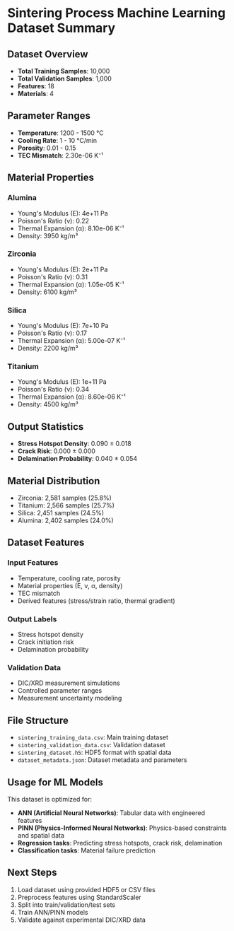
# Sintering Process Machine Learning Dataset Summary

## Dataset Overview
- **Total Training Samples**: 10,000
- **Total Validation Samples**: 1,000
- **Features**: 18
- **Materials**: 4

## Parameter Ranges
- **Temperature**: 1200 - 1500 °C
- **Cooling Rate**: 1 - 10 °C/min
- **Porosity**: 0.01 - 0.15
- **TEC Mismatch**: 2.30e-06 K⁻¹

## Material Properties

### Alumina
- Young's Modulus (E): 4e+11 Pa
- Poisson's Ratio (ν): 0.22
- Thermal Expansion (α): 8.10e-06 K⁻¹
- Density: 3950 kg/m³

### Zirconia
- Young's Modulus (E): 2e+11 Pa
- Poisson's Ratio (ν): 0.31
- Thermal Expansion (α): 1.05e-05 K⁻¹
- Density: 6100 kg/m³

### Silica
- Young's Modulus (E): 7e+10 Pa
- Poisson's Ratio (ν): 0.17
- Thermal Expansion (α): 5.00e-07 K⁻¹
- Density: 2200 kg/m³

### Titanium
- Young's Modulus (E): 1e+11 Pa
- Poisson's Ratio (ν): 0.34
- Thermal Expansion (α): 8.60e-06 K⁻¹
- Density: 4500 kg/m³

## Output Statistics
- **Stress Hotspot Density**: 0.090 ± 0.018
- **Crack Risk**: 0.000 ± 0.000
- **Delamination Probability**: 0.040 ± 0.054

## Material Distribution
- Zirconia: 2,581 samples (25.8%)
- Titanium: 2,566 samples (25.7%)
- Silica: 2,451 samples (24.5%)
- Alumina: 2,402 samples (24.0%)

## Dataset Features
### Input Features
- Temperature, cooling rate, porosity
- Material properties (E, ν, α, density)
- TEC mismatch
- Derived features (stress/strain ratio, thermal gradient)

### Output Labels
- Stress hotspot density
- Crack initiation risk
- Delamination probability

### Validation Data
- DIC/XRD measurement simulations
- Controlled parameter ranges
- Measurement uncertainty modeling

## File Structure
- `sintering_training_data.csv`: Main training dataset
- `sintering_validation_data.csv`: Validation dataset
- `sintering_dataset.h5`: HDF5 format with spatial data
- `dataset_metadata.json`: Dataset metadata and parameters

## Usage for ML Models
This dataset is optimized for:
- **ANN (Artificial Neural Networks)**: Tabular data with engineered features
- **PINN (Physics-Informed Neural Networks)**: Physics-based constraints and spatial data
- **Regression tasks**: Predicting stress hotspots, crack risk, delamination
- **Classification tasks**: Material failure prediction

## Next Steps
1. Load dataset using provided HDF5 or CSV files
2. Preprocess features using StandardScaler
3. Split into train/validation/test sets
4. Train ANN/PINN models
5. Validate against experimental DIC/XRD data
